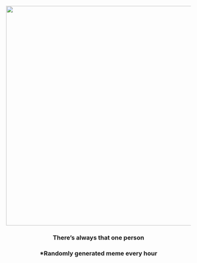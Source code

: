 <p align="center">
        <img src="https://i.redd.it/2cv5warvoyw91.jpg" width="600" height="600">
        </p>
        <h3 align="center">There’s always that one person</h3>
        <h3 align="center">*Randomly generated meme every hour</h3>
    